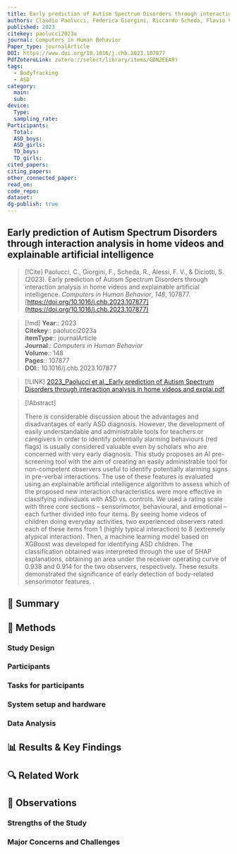 ```yaml
---
title: Early prediction of Autism Spectrum Disorders through interaction analysis in home videos and explainable artificial intelligence
authors: Claudio Paolucci, Federica Giorgini, Riccardo Scheda, Flavio Valerio Alessi, Stefano Diciotti
published: 2023
citekey: paolucci2023a
journal: Computers in Human Behavior
Paper_type: journalArticle
DOI: https://www.doi.org/10.1016/j.chb.2023.107877
PdfZoteroLink: zotero://select/library/items/GDN2EEA9)
tags:
  - BodyTracking
  - ASD
category:
  main: 
  sub: 
device:
  Type: 
  sampling_rate: 
Participants:
  Total: 
  ASD_boys: 
  ASD_girls: 
  TD_boys: 
  TD_girls: 
cited_papers: 
citing_papers: 
other_connected_paper: 
read_on: 
code_repo: 
dataset: 
dg-publish: true
---
```


## Early prediction of Autism Spectrum Disorders through interaction analysis in home videos and explainable artificial intelligence

> [!Cite]
> Paolucci, C., Giorgini, F., Scheda, R., Alessi, F. V., & Diciotti, S. (2023). Early prediction of Autism Spectrum Disorders through interaction analysis in home videos and explainable artificial intelligence. _Computers in Human Behavior_, _148_, 107877. [https://doi.org/10.1016/j.chb.2023.107877](https://doi.org/10.1016/j.chb.2023.107877)


>[!md]
> **Year**:: 2023   
> **Citekey**:: paolucci2023a  
> **itemType**:: journalArticle  
> **Journal**:: *Computers in Human Behavior*  
> **Volume**:: 148   
> **Pages**:: 107877  
> **DOI**:: 10.1016/j.chb.2023.107877    

> [!LINK] 
> [2023_Paolucci et al._Early prediction of Autism Spectrum Disorders through interaction analysis in home videos and explai.pdf](zotero://select/library/items/GDN2EEA9)

> [!Abstract]
>
> There is considerable discussion about the advantages and disadvantages of early ASD diagnosis. However, the development of easily understandable and administrable tools for teachers or caregivers in order to identify potentially alarming behaviours (red flags) is usually considered valuable even by scholars who are concerned with very early diagnosis. This study proposes an AI pre-screening tool with the aim of creating an easily administrable tool for non-competent observers useful to identify potentially alarming signs in pre-verbal interactions. The use of these features is evaluated using an explainable artificial intelligence algorithm to assess which of the proposed new interaction characteristics were more effective in classifying individuals with ASD vs. controls. We used a rating scale with three core sections – sensorimotor, behavioural, and emotional – each further divided into four items. By seeing home videos of children doing everyday activities, two experienced observers rated each of these items from 1 (highly typical interaction) to 8 (extremely atypical interaction). Then, a machine learning model based on XGBoost was developed for identifying ASD children. The classification obtained was interpreted through the use of SHAP explanations, obtaining an area under the receiver operating curve of 0.938 and 0.914 for the two observers, respectively. These results demonstrated the significance of early detection of body-related sensorimotor features.
>.
> 

## 📌 Summary


## 🔬 Methods 

### Study Design

### Participants

### Tasks for participants

### System setup and hardware

### Data Analysis

## 📊 Results & Key Findings 


## 🔍 Related Work 



## 📝 Observations

### Strengths of the Study

### Major Concerns and Challenges